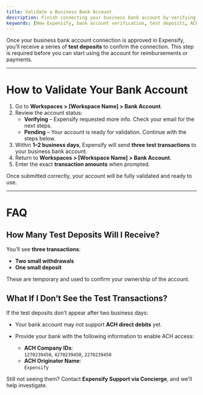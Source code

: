 ```yaml
---
title: Validate a Business Bank Account
description: Finish connecting your business bank account by verifying test transactions in Expensify.
keywords: [New Expensify, bank account verification, test deposits, ACH validation, business bank account, workspace payments]
---
```


Once your business bank account connection is approved in Expensify, you’ll receive a series of **test deposits** to confirm the connection. This step is required before you can start using the account for reimbursements or payments.

---

# How to Validate Your Bank Account

1. Go to **Workspaces > [Workspace Name] > Bank Account**.
2. Review the account status:
   - **Verifying** – Expensify requested more info. Check your email for the next steps.
   - **Pending** – Your account is ready for validation. Continue with the steps below.
3. Within **1–2 business days**, Expensify will send **three test transactions** to your business bank account.
4. Return to **Workspaces > [Workspace Name] > Bank Account**.
5. Enter the exact **transaction amounts** when prompted.

Once submitted correctly, your account will be fully validated and ready to use.

---

# FAQ

## How Many Test Deposits Will I Receive?

You’ll see **three transactions**:
- **Two small withdrawals**
- **One small deposit**

These are temporary and used to confirm your ownership of the account.

## What If I Don’t See the Test Transactions?

If the test deposits don’t appear after two business days:

- Your bank account may not support **ACH direct debits** yet.
- Provide your bank with the following information to enable ACH access:

  - **ACH Company IDs**:  
    `1270239450`, `4270239450`, `2270239450`
  - **ACH Originator Name**:  
    `Expensify`

Still not seeing them? Contact **Expensify Support via Concierge**, and we’ll help investigate.


